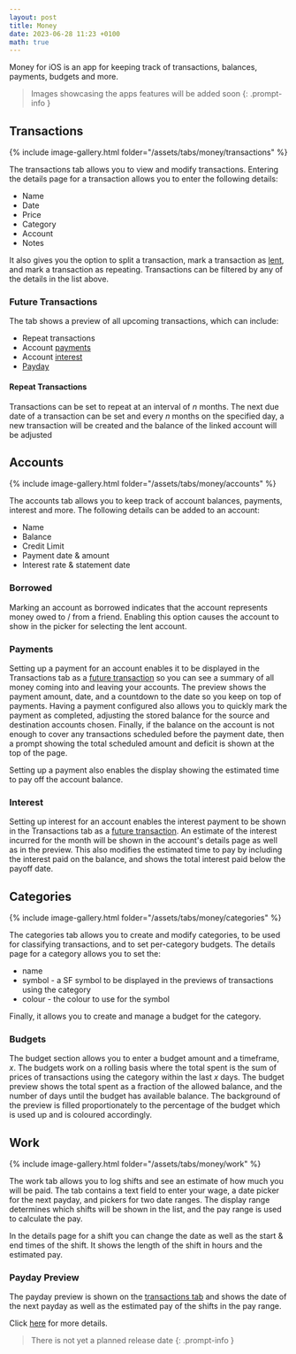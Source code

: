 ```yaml
---
layout: post
title: Money
date: 2023-06-28 11:23 +0100
math: true
---
```


Money for iOS is an app for keeping track of transactions, balances, payments, budgets and more.

> Images showcasing the apps features will be added soon
{: .prompt-info }

## Transactions

{% include image-gallery.html folder="/assets/tabs/money/transactions" %}

The transactions tab allows you to view and modify transactions. Entering the details page for a transaction allows you to enter the following details: 

- Name
- Date
- Price
- Category
- Account
- Notes

It also gives you the option to split a transaction, mark a transaction as [lent](#borrowed), and mark a transaction as repeating. Transactions can be filtered by any of the details in the list above.

### Future Transactions

The tab shows a preview of all upcoming transactions, which can include: 
- Repeat transactions
- Account [payments](#payments)
- Account [interest](#interest)
- [Payday](#payday-preview) 

#### Repeat Transactions

Transactions can be set to repeat at an interval of $n$ months. The next due date of a transaction can be set and every $n$ months on the specified day, a new transaction will be created and the balance of the linked account will be adjusted 

## Accounts

{% include image-gallery.html folder="/assets/tabs/money/accounts" %}

The accounts tab allows you to keep track of account balances, payments, interest and more. The following details can be added to an account:
- Name
- Balance
- Credit Limit
- Payment date & amount
- Interest rate & statement date

### Borrowed

Marking an account as borrowed indicates that the account represents money owed to / from a friend. Enabling this option causes the account to show in the picker for selecting the lent account.

### Payments

Setting up a payment for an account enables it to be displayed in the Transactions tab as a [future transaction](#future-transactions) so you can see a summary of all money coming into and leaving your accounts. The preview shows the payment amount, date, and a countdown to the date so you keep on top of payments. Having a payment configured also allows you to quickly mark the payment as completed, adjusting the stored balance for the source and destination accounts chosen. Finally, if the balance on the account is not enough to cover any transactions scheduled before the payment date, then a prompt showing the total scheduled amount and deficit is shown at the top of the page.

Setting up a payment also enables the display showing the estimated time to pay off the account balance. 

### Interest

Setting up interest for an account enables the interest payment to be shown in the Transactions tab as a [future transaction](#future-transactions). An estimate of the interest incurred for the month will be shown in the account's details page as well as in the preview. This also modifies the estimated time to pay by including the interest paid on the balance, and shows the total interest paid below the payoff date.

## Categories

{% include image-gallery.html folder="/assets/tabs/money/categories" %}

The categories tab allows you to create and modify categories, to be used for classifying transactions, and to set per-category budgets. The details page for a category allows you to set the: 
- name
- symbol - a SF symbol to be displayed in the previews of transactions using the category
- colour - the colour to use for the symbol 

Finally, it allows you to create and manage a budget for the category.

### Budgets

The budget section allows you to enter a budget amount and a timeframe, $x$. The budgets work on a rolling basis where the total spent is the sum of prices of transactions using the category within the last $x$ days. The budget preview shows the total spent as a fraction of the allowed balance, and the number of days until the budget has available balance. The background of the preview is filled proportionately to the percentage of the budget which is used up and is coloured accordingly. 

## Work

{% include image-gallery.html folder="/assets/tabs/money/work" %}

The work tab allows you to log shifts and see an estimate of how much you will be paid. The tab contains a text field to enter your wage, a date picker for the next payday, and pickers for two date ranges. The display range determines which shifts will be shown in the list, and the pay range is used to calculate the pay. 

In the details page for a shift you can change the date as well as the start & end times of the shift. It shows the length of the shift in hours and the estimated pay.

### Payday Preview

The payday preview is shown on the [transactions tab](#future-transactions) and shows the date of the next payday as well as the estimated pay of the shifts in the pay range. 

Click [here](/projects/money) for more details.

> There is not yet a planned release date
{: .prompt-info }